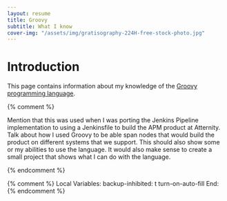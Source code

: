 ```yaml
---
layout: resume
title: Groovy
subtitle: What I know
cover-img: "/assets/img/gratisography-224H-free-stock-photo.jpg"
---
```


# Introduction

This page contains information about my knowledge of the [Groovy programming language](https://groovy-lang.org).

{% comment %}

Mention that this was used when I was porting the Jenkins Pipeline implementation to using a Jenkinsfile to build
the APM product at Atternity.   Talk about how I used Groovy to be able span nodes that would build the product
on different systems that we support.  This should also show some or my abilities to use the language.  It would
also make sense to create a small project that shows what I can do with the language.

{% endcomment %}


{% comment %}
Local Variables:
backup-inhibited: t
turn-on-auto-fill
End:
{% endcomment %}
